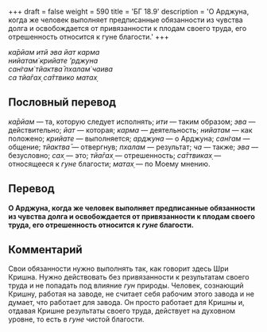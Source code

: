 +++
draft = false
weight = 590
title = 'БГ 18.9'
description = 'О Арджуна, когда же человек выполняет предписанные обязанности из чувства долга и освобождается от привязанности к плодам своего труда, его отрешенность относится к гуне благости.'
+++

_ка̄рйам итй эва йат карма  
нийатам̇ крийате ’рджуна  
сан̇гам̇ тйактва̄ пхалам̇ чаива  
са тйа̄гах̣ са̄ттвико матах̣_

## Пословный перевод

_ка̄рйам_ — та, которую следует исполнять; _ити_ — таким образом; _эва_ — действительно; _йат_ — которая; _карма_ — деятельность; _нийатам_ — как положено; _крийате_ — выполняется; _арджуна_ — о Арджуна; _сан̇гам_ — общение; _тйактва̄_ — отвергнув; _пхалам_ — результат; _ча_ — также; _эва_ — безусловно; _сах̣_ — это; _тйа̄гах̣_ — отрешенность; _са̄ттвиках̣_ — относящееся к _гуне_ благости; _матах̣_ — по Моему мнению.

## Перевод

**О Арджуна, когда же человек выполняет предписанные обязанности из чувства долга и освобождается от привязанности к плодам своего труда, его отрешенность относится к _гуне_ благости.**

## Комментарий

Свои обязанности нужно выполнять так, как говорит здесь Шри Кришна. Нужно действовать без привязанности к результатам своего труда и не попадать под влияние _гун_ природы. Человек, сознающий Кришну, работая на заводе, не считает себя рабочим этого завода и не думает, что работает для завода. Он просто работает для Кришны и, отдавая Кришне результаты своего труда, действует на духовном уровне, то есть в _гуне_ чистой благости.
